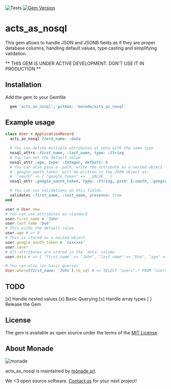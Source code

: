 ![Tests](https://github.com/monade/acts_as_nosql/actions/workflows/test.yml/badge.svg)
[![Gem Version](https://badge.fury.io/rb/acts_as_nosql.svg)](https://badge.fury.io/rb/acts_as_nosql)

# acts_as_nosql

This gem allows to handle JSON and JSONB fields as if they are proper database columns, handling default values, type casting and simplifying validation.

** THIS GEM IS UNDER ACTIVE DEVELOPMENT. DON'T USE IT IN PRODUCTION **

## Installation

Add the gem to your Gemfile

```ruby
  gem 'acts_as_nosql', github: 'monade/acts_as_nosql'
```

## Example usage

```ruby
class User < ApplicationRecord
  acts_as_nosql field_name: :data

  # You can define multiple attributes at once with the same type
  nosql_attrs :first_name, :last_name, type: :String
  # You can set the default value
  nosql_attr :age, type: :Integer, default: 0
  # You can also pass a :path, write the attribute as a nested object
  # `google_oauth_token` will be written in the JSON object as:
  # `"oauth" => { "google_token" => __VALUE__ }`
  nosql_attr :google_oauth_token, type: :String, path: [:oauth, :google_token]

  # You can run validations on this fields
  validates :first_name, :last_name, presence: true
end

user = User.new
# You can use attributes as standard
user.first_name = 'John'
user.last_name 'Doe'
# This picks the default value
user.age # => 0
# This is stored as a nested object
user.google_oauth_token = 'xxxxxxx'
user.save!
# All attributes are stored in the `data` column
user.data # => { "first_name" => "John", "last_name" => "Doe", "age" => 0, "oauth" => { "google_token" => "xxxxxxx" }}

# You can also run basic queries:
User.where(first_name: 'John').to_sql # => SELECT "users".* FROM "users" WHERE "users"."data"->>"first_name" = 'John'
```

## TODO

[x] Handle nested values
[x] Basic Querying
[x] Handle array types
[ ] Release the Gem

## License

The gem is available as open source under the terms of the [MIT License](https://opensource.org/licenses/MIT).

About Monade
----------------

![monade](https://monade.io/wp-content/uploads/2021/06/monadelogo.png)

acts_as_nosql is maintained by [mònade srl](https://monade.io/en/home-en/).

We <3 open source software. [Contact us](https://monade.io/en/contact-us/) for your next project!
